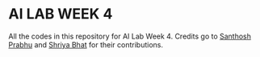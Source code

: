 # AI LAB WEEK 4

All the codes in this repository for AI Lab Week 4. Credits go to [Santhosh Prabhu](https://github.com/SanthoshPrabhu1019) and [Shriya Bhat](https://github.com/Shriya-20) for their contributions.
